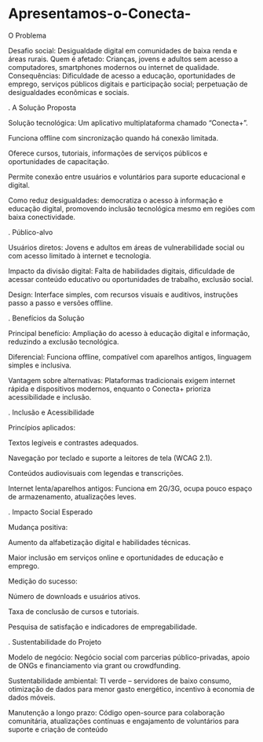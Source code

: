 # Apresentamos-o-Conecta-
O Problema

Desafio social: Desigualdade digital em comunidades de baixa renda e áreas rurais.
Quem é afetado: Crianças, jovens e adultos sem acesso a computadores, smartphones modernos ou internet de qualidade.
Consequências: Dificuldade de acesso a educação, oportunidades de emprego, serviços públicos digitais e participação social; perpetuação de desigualdades econômicas e sociais.

. A Solução Proposta

Solução tecnológica: Um aplicativo multiplataforma chamado “Conecta+”.

Funciona offline com sincronização quando há conexão limitada.

Oferece cursos, tutoriais, informações de serviços públicos e oportunidades de capacitação.

Permite conexão entre usuários e voluntários para suporte educacional e digital.

Como reduz desigualdades: democratiza o acesso à informação e educação digital, promovendo inclusão tecnológica mesmo em regiões com baixa conectividade.

. Público-alvo

Usuários diretos: Jovens e adultos em áreas de vulnerabilidade social ou com acesso limitado à internet e tecnologia.

Impacto da divisão digital: Falta de habilidades digitais, dificuldade de acessar conteúdo educativo ou oportunidades de trabalho, exclusão social.

Design: Interface simples, com recursos visuais e auditivos, instruções passo a passo e versões offline.

. Benefícios da Solução

Principal benefício: Ampliação do acesso à educação digital e informação, reduzindo a exclusão tecnológica.

Diferencial: Funciona offline, compatível com aparelhos antigos, linguagem simples e inclusiva.

Vantagem sobre alternativas: Plataformas tradicionais exigem internet rápida e dispositivos modernos, enquanto o Conecta+ prioriza acessibilidade e inclusão.

. Inclusão e Acessibilidade

Princípios aplicados:

Textos legíveis e contrastes adequados.

Navegação por teclado e suporte a leitores de tela (WCAG 2.1).

Conteúdos audiovisuais com legendas e transcrições.

Internet lenta/aparelhos antigos: Funciona em 2G/3G, ocupa pouco espaço de armazenamento, atualizações leves.

. Impacto Social Esperado

Mudança positiva:

Aumento da alfabetização digital e habilidades técnicas.

Maior inclusão em serviços online e oportunidades de educação e emprego.

Medição do sucesso:

Número de downloads e usuários ativos.

Taxa de conclusão de cursos e tutoriais.

Pesquisa de satisfação e indicadores de empregabilidade.

. Sustentabilidade do Projeto

Modelo de negócio: Negócio social com parcerias público-privadas, apoio de ONGs e financiamento via grant ou crowdfunding.

Sustentabilidade ambiental: TI verde – servidores de baixo consumo, otimização de dados para menor gasto energético, incentivo à economia de dados móveis.

Manutenção a longo prazo: Código open-source para colaboração comunitária, atualizações contínuas e engajamento de voluntários para suporte e criação de conteúdo
